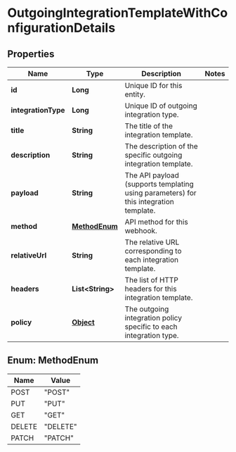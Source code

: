 

# OutgoingIntegrationTemplateWithConfigurationDetails

## Properties

Name | Type | Description | Notes
------------ | ------------- | ------------- | -------------
**id** | **Long** | Unique ID for this entity. | 
**integrationType** | **Long** | Unique ID of outgoing integration type. | 
**title** | **String** | The title of the integration template. | 
**description** | **String** | The description of the specific outgoing integration template. | 
**payload** | **String** | The API payload (supports templating using parameters) for this integration template. | 
**method** | [**MethodEnum**](#MethodEnum) | API method for this webhook. | 
**relativeUrl** | **String** | The relative URL corresponding to each integration template. | 
**headers** | **List&lt;String&gt;** | The list of HTTP headers for this integration template. | 
**policy** | [**Object**](.md) | The outgoing integration policy specific to each integration type. | 



## Enum: MethodEnum

Name | Value
---- | -----
POST | &quot;POST&quot;
PUT | &quot;PUT&quot;
GET | &quot;GET&quot;
DELETE | &quot;DELETE&quot;
PATCH | &quot;PATCH&quot;



